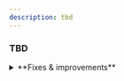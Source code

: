 ```yaml
---
description: tbd
---
```


### TBD

<details>
<summary>**Fixes & improvements**</summary>

- In the **Add new compute** and **Edit compute settings** drawers, the **Seconds** option in the **Autosuspend time** drop-down is now hidden when the minimum setting is 60 seconds or more, or if the current setting is already in seconds.
- We improved the message displayed in the SQL Editor when a connection is closed due to inactivity. The previous error message, `Terminating connection due to administrator command`, was changed to a notification: `The connection was closed due to inactivity. It will automatically reopen when you run your next query`.
- In the Neon SQL Editor, queries saved to **History** are now limited to 10 KB in length. While you can execute longer queries from the SQL Editor, any query exceeding 10 KB will be truncated when saved to the **History**. A `-- QUERY TRUNCATED` comment is added at the beginning of these queries to indicate truncation. Additionally, if you input a query longer than 10 KB in the SQL Editor, a warning similar to the following will appear: `This query will still run, but the last 1234 characters will be truncated from query history`.
- The **Create new database** option in the **Database** drop-down menu within the **Connection Details** widget has been fixed. Previously, this option was not functioning.
- We've updated the Drizzle Studio version that powers the **Tables** page in the Neon Console. This update addresses issues related to parsing the default value of `jsonb` column and repeating of column names for columns with the same constraint name.
- Fixed an issue that resulted in a a password-related error when switching between projects in the Neon SQL Editor.

</details>
